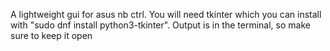 A lightweight gui for asus nb ctrl. You will need tkinter which you can install with "sudo dnf install python3-tkinter". Output is in the terminal, so make sure to keep it open
